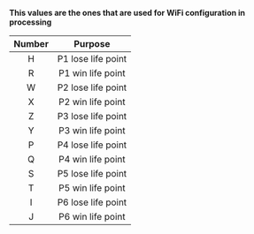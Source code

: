 **This values are the ones that are used for WiFi configuration in processing**

| Number |       Purpose      |
| :----: | :----------------: |
|    H   | P1 lose life point |
|    R   |  P1 win life point |
|    W   | P2 lose life point |
|    X   |  P2 win life point |
|    Z   | P3 lose life point |
|    Y   |  P3 win life point |
|    P   | P4 lose life point |
|    Q   |  P4 win life point |
|    S   | P5 lose life point |
|    T   |  P5 win life point |
|    I   | P6 lose life point |
|    J   |  P6 win life point |
